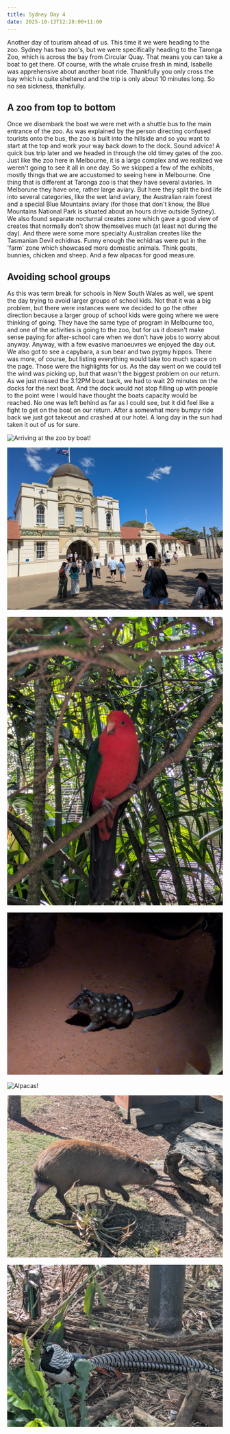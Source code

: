 ```yaml
---
title: Sydney Day 4
date: 2025-10-13T12:28:00+11:00
---
```

Another day of tourism ahead of us. This time it we were heading to the zoo. Sydney has two zoo's, but we were specifically heading to the Taronga Zoo, which is across the bay from Circular Quay. That means you can take a boat to get there. Of course, with the whale cruise fresh in mind, Isabelle was apprehensive about another boat ride. Thankfully you only cross the bay which is quite sheltered and the trip is only about 10 minutes long. So no sea sickness, thankfully.

## A zoo from top to bottom

Once we disembark the boat we were met with a shuttle bus to the main entrance of the zoo. As was explained by the person directing confused tourists onto the bus, the zoo is built into the hillside and so you want to start at the top and work your way back down to the dock. Sound advice! A quick bus trip later and we headed in through the old timey gates of the zoo. Just like the zoo here in Melbourne, it is a large complex and we realized we weren't going to see it all in one day. So we skipped a few of the exhibits, mostly things that we are accustomed to seeing here in Melbourne. One thing that is different at Taronga zoo is that they have several aviaries. In Melborune they have one, rather large aviary. But here they split the bird life into several categories, like the wet land aviary, the Australian rain forest and a special Blue Mountains aviary (for those that don't know, the Blue Mountains National Park is situated about an hours drive outside Sydney). We also found separate nocturnal creates zone which gave a good view of creates that normally don't show themselves much (at least not during the day). And there were some more specialty Australian creates like the Tasmanian Devil echidnas. Funny enough the echidnas were put in the 'farm' zone which showcased more domestic animals. Think goats, bunnies, chicken and sheep. And a few alpacas for good measure. 

## Avoiding school groups

As this was term break for schools in New South Wales as well, we spent the day trying to avoid larger groups of school kids. Not that it was a big problem, but there were instances were we decided to go the other direction because a larger group of school kids were going where we were thinking of going. They have the same type of program in Melbourne too, and one of the activities is going to the zoo, but for us it doesn't make sense paying for after-school care when we don't have jobs to worry about anyway. Anyway, with a few evasive manoeuvres we enjoyed the day out. We also got to see a capybara, a sun bear and two pygmy hippos. There was more, of course, but listing everything would take too much space on the page. Those were the highlights for us. As the day went on we could tell the wind was picking up, but that wasn't the biggest problem on our return. As we just missed the 3.12PM boat back, we had to wait 20 minutes on the docks for the next boat. And the dock would not stop filling up with people to the point were I would have thought the boats capacity would be reached. No one was left behind as far as I could see, but it did feel like a fight to get on the boat on our return. After a somewhat more bumpy ride back we just got takeout and crashed at our hotel. A long day in the sun had taken it out of us for sure.



![](pxl_20251002_010227476.mp.jpg "Arriving at the zoo by boat!")

![](pxl_20251002_011155791.jpg "Historic gates")

![](pxl_20251002_012519212.jpg "A wide selection of bird life. This is a King Parrot I believe")

![](pxl_20251002_013546804.jpg "A noctarnal creature of some kind")

![](pxl_20251002_031408626.jpg "Alpacas!")

![](pxl_20251002_041517038.jpg "Worlds largest rodent...")

![](pxl_20251002_044959892.jpg "More birds! Quite the plumage on this guy")
